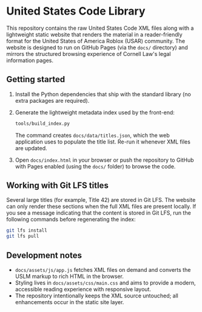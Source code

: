 # United States Code Library

This repository contains the raw United States Code XML files along with a lightweight
static website that renders the material in a reader-friendly format for the United
States of America Roblox (USAR) community. The website is designed to run on GitHub
Pages (via the `docs/` directory) and mirrors the structured browsing experience of
Cornell Law's legal information pages.

## Getting started

1. Install the Python dependencies that ship with the standard library (no extra
   packages are required).
2. Generate the lightweight metadata index used by the front-end:

   ```bash
   tools/build_index.py
   ```

   The command creates `docs/data/titles.json`, which the web application uses to
   populate the title list. Re-run it whenever XML files are updated.
3. Open `docs/index.html` in your browser or push the repository to GitHub with
   Pages enabled (using the `docs/` folder) to browse the code.

## Working with Git LFS titles

Several large titles (for example, Title 42) are stored in Git LFS. The website can
only render these sections when the full XML files are present locally. If you see a
message indicating that the content is stored in Git LFS, run the following commands
before regenerating the index:

```bash
git lfs install
git lfs pull
```

## Development notes

* `docs/assets/js/app.js` fetches XML files on demand and converts the USLM markup to
  rich HTML in the browser.
* Styling lives in `docs/assets/css/main.css` and aims to provide a modern, accessible
  reading experience with responsive layout.
* The repository intentionally keeps the XML source untouched; all enhancements occur
  in the static site layer.
